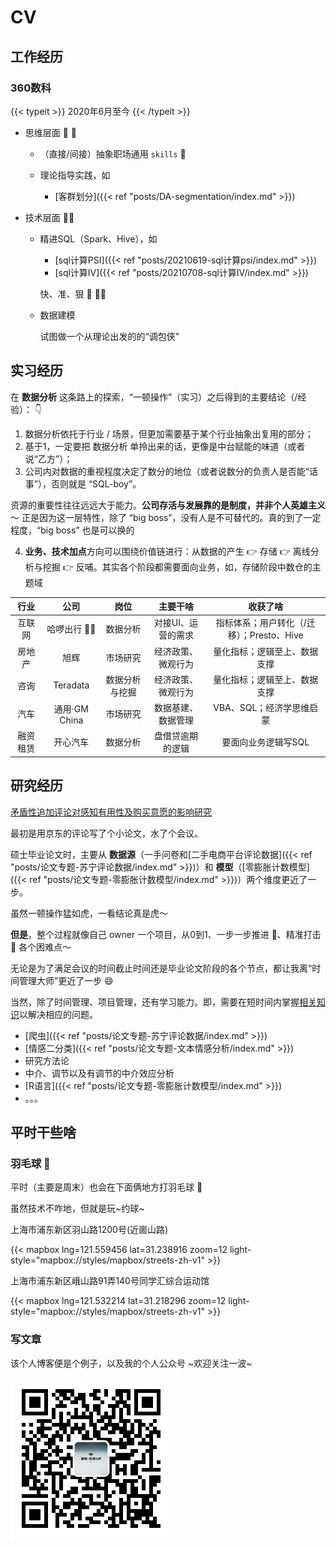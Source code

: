# CV


## 工作经历

### 360数科

{{< typeit >}}
2020年6月至今
{{< /typeit >}}

* 思维层面 🤔 :dizzy:

  * （直接/间接）抽象职场通用 `skills` :person_fencing:

  * 理论指导实践，如

    * [客群划分]({{< ref "posts/DA-segmentation/index.md" >}})

* 技术层面 :man_technologist: 

  * 精进SQL（Spark、Hive），如

    * [sql计算PSI]({{< ref "posts/20210619-sql计算psi/index.md" >}})
    * [sql计算IV]({{< ref "posts/20210708-sql计算IV/index.md" >}})

    快、准、狠 🏃 :running_man:

  * 数据建模

    试图做一个从理论出发的的“调包侠”


## 实习经历

在 **数据分析** 这条路上的探索，“一顿操作”（实习）之后得到的主要结论（/经验）： 👇

1. 数据分析依托于行业 / 场景，但更加需要基于某个行业抽象出复用的部分；
2. 基于1，一定要把 数据分析 单拎出来的话，更像是中台赋能的味道（或者说“乙方”）；
3. 公司内对数据的重视程度决定了数分的地位（或者说数分的负责人是否能“话事”），否则就是 “SQL-boy”。

  资源的重要性往往远远大于能力。**公司存活与发展靠的是制度，并非个人英雄主义**～ 正是因为这一层特性，除了 “big boss”，没有人是不可替代的。真的到了一定程度，“big boss” 也是可以换的

4. **业务、技术加点**方向可以围绕价值链进行：从数据的产生 👉 存储 👉 离线分析与挖掘 👉 反哺。其实各个阶段都需要面向业务，如，存储阶段中数仓的主题域


|行业|公司|岗位|主要干啥|收获了啥|
|:-:|:-:|:--:|:-:|:-----:|
|互联网|哈啰出行 🚴‍♀️|数据分析|对接UI、运营的需求|指标体系；用户转化（/迁移）；Presto、Hive|
|房地产|旭辉|市场研究|经济政策、微观行为|量化指标；逻辑至上、数据支撑|
|咨询|Teradata|数据分析与挖掘|经济政策、微观行为|量化指标；逻辑至上、数据支撑|
|汽车|通用·GM China|市场研究|数据基建、数据管理|VBA、SQL；经济学思维启蒙|
|融资租赁|开心汽车|数据分析|盘借贷逾期的逻辑|要面向业务逻辑写SQL|

  

## 研究经历

[矛盾性追加评论对感知有用性及购买意愿的影响研究](https://kns.cnki.net/kcms/detail/detail.aspx?dbcode=CMFD&dbname=CMFD202002&filename=1020636199.nh&uniplatform=NZKPT&v=YSJozU68nFss6GZY%25mmd2BwcIobF51Yt%25mmd2BCwU02NJUWxYgeRqS67u6Ic0JEh%25mmd2FgYYrCyGi3)

最初是用京东的评论写了个小论文，水了个会议。 

硕士毕业论文时，主要从 **数据源**（一手问卷和[二手电商平台评论数据]({{< ref "posts/论文专题-苏宁评论数据/index.md" >}})）和 **模型**（[零膨胀计数模型]({{< ref "posts/论文专题-零膨胀计数模型/index.md" >}})）两个维度更近了一步。

虽然一顿操作猛如虎，一看结论真是虎～ 

**但是**，整个过程就像自己 owner 一个项目，从0到1、一步一步推进 💃、精准打击 👊 各个困难点～

无论是为了满足会议的时间截止时间还是毕业论文阶段的各个节点，都让我离“时间管理大师”更近了一步 😄

当然，除了时间管理、项目管理，还有学习能力。即，需要在短时间内掌握[相关知识](https://mp.weixin.qq.com/mp/appmsgalbum?__biz=MzU1Mzc0MTEzMA==&action=getalbum&album_id=1348213504112803840&scene=173&from_msgid=2247483879&from_itemidx=1&count=3&nolastread=1#wechat_redirect)以解决相应的问题。

* [爬虫]({{< ref "posts/论文专题-苏宁评论数据/index.md" >}})
* [情感二分类]({{< ref "posts/论文专题-文本情感分析/index.md" >}})
* 研究方法论
* 中介、调节以及有调节的中介效应分析
* [R语言]({{< ref "posts/论文专题-零膨胀计数模型/index.md" >}})
* 。。。






## 平时干些啥

### 羽毛球 🏸️

平时（主要是周末）也会在下面俩地方打羽毛球 🏸  

虽然技术不咋地，但就是玩~约球~

<i class="fas fa-map-marker-alt"></i> 上海市浦东新区羽山路1200号(近崮山路)

{{< mapbox lng=121.559456 lat=31.238916 zoom=12 light-style="mapbox://styles/mapbox/streets-zh-v1" >}}



<i class="fas fa-map-marker-alt"></i> 上海市浦东新区峨山路91弄140号同学汇综合运动馆


{{< mapbox lng=121.532214 lat=31.218296 zoom=12 light-style="mapbox://styles/mapbox/streets-zh-v1" >}}

### 写文章

该个人博客便是个例子，以及我的个人公众号 ~欢迎关注一波~

![欢迎大家扫码关注](wechat.jpg)





<head> 
    <script defer src="https://use.fontawesome.com/releases/v5.0.13/js/all.js"></script> 
    <script defer src="https://use.fontawesome.com/releases/v5.0.13/js/v4-shims.js"></script> 
</head> 
<link rel="stylesheet" href="https://use.fontawesome.com/releases/v5.0.13/css/all.css">

